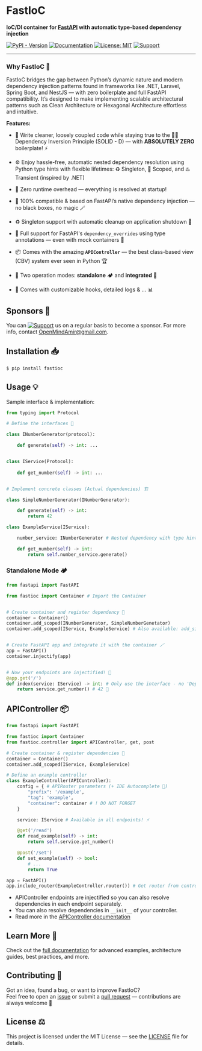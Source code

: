 # FastIoC

**IoC/DI container for [FastAPI](https://fastapi.tiangolo.com) with automatic type-based dependency injection**

[![PyPI - Version](https://img.shields.io/pypi/v/fastioc?logo=python&logoColor=yellow&label=PyPI&color=darkgreen)](https://pypi.org/project/fastioc/)
[![Documentation](https://img.shields.io/badge/Documentation-blue?style=flat&logo=readthedocs&logoColor=white)](https://openmindamir.github.io/FastIoC)
[![License: MIT](https://img.shields.io/badge/License-MIT-yellow.svg)](LICENSE.md)
[![Support](https://img.shields.io/badge/Support-violet?style=flat&logo=githubsponsors&logoColor=white&labelColor=black)](https://OpenMindAmir.ir/donate)

---

### Why FastIoC 🤔

FastIoC bridges the gap between Python’s dynamic nature and modern dependency injection patterns found in frameworks like .NET, Laravel, Spring Boot, and NestJS — with zero boilerplate and full FastAPI compatibility.
It’s designed to make implementing scalable architectural patterns such as Clean Architecture or Hexagonal Architecture effortless and intuitive.


**Features:**

- 🧹 Write cleaner, loosely coupled code while staying true to the ⛓️‍💥 Dependency Inversion Principle (SOLID - D) — with **ABSOLUTELY ZERO** boilerplate! ⚡

- ⚙️ Enjoy hassle-free, automatic nested dependency resolution using Python type hints with flexible lifetimes: ♻️ Singleton, 🧺 Scoped, and ♨️ Transient (inspired by .NET)

- 🚀 Zero runtime overhead — everything is resolved at startup!

- 🤝 100% compatible & based on FastAPI’s native dependency injection — no black boxes, no magic 🪄

- ♻️ Singleton support with automatic cleanup on application shutdown 🧹

- 🧪 Full support for FastAPI's `dependency_overrides` using type annotations — even with mock containers 💉

- 📦 Comes with the amazing **`APIController`** — the best class-based view (CBV) system ever seen in Python 🏆

- 🔄 Two operation modes: **standalone** 🏕️ and **integrated** 🧩

- 🔧 Comes with customizable hooks, detailed logs & ... 📊

## Sponsors 💝

You can  [![Support](https://img.shields.io/badge/Support-violet?style=flat&logo=githubsponsors&logoColor=white&labelColor=black)](https://OpenMindAmir.ir/donate) us on a regular basis to become a sponsor. For more info, contact [OpenMindAmir@gmail.com](mailto:OpenMindAmir@gmailc.com).

## Installation 📥

```bash
$ pip install fastioc
```

## Usage 💡

Sample interface & implementation:

```python
from typing import Protocol

# Define the interfaces 📜

class INumberGenerator(protocol):

    def generate(self) -> int: ...


class IService(Protocol):
    
    def get_number(self) -> int: ...


# Implement concrete classes (Actual dependencies) 🏗️

class SimpleNumberGenerator(INumberGenerator):

    def generate(self) -> int:
        return 42

class ExampleService(IService):

    number_service: INumberGenerator # Nested dependency with type hints! ⚡

    def get_number(self) -> int:
        return self.number_service.generate()
```

### Standalone Mode 🏕️

```python
from fastapi import FastAPI

from fastioc import Container # Import the Container


# Create container and register dependency 📝
container = Container()
container.add_scoped(INumberGenerator, SimpleNumberGenetator)
container.add_scoped(IService, ExampleService) # Also available: add_singleton, add_transient


# Create FastAPI app and integrate it with the container 🪄
app = FastAPI()
container.injectify(app)


# Now your endpoints are injectified! 🎉
@app.get('/')
def index(service: IService) -> int: # Only use the interface - no 'Depends' needed
    return service.get_number() # 42 🤩
```

## APIController 📦

```python
from fastapi import FastAPI

from fastioc import Container
from fastioc.controller import APIController, get, post

# Create container & register dependencies 📝
container = Container()
container.add_scoped(IService, ExampleService)

# Define an example controller
class ExampleController(APIController):
    config = { # APIRouter parameters (+ IDE Autocomplete 🤩)
        "prefix": '/example',
        "tag": 'example',
        "container": container # ! DO NOT FORGET
    }

    service: IService # Available in all endpoints! ⚡

    @get('/read')
    def read_example(self) -> int:
        return self.service.get_number()

    @post('/set')
    def set_example(self) -> bool:
        # ...
        return True

app = FastAPI()
app.include_router(ExampleController.router()) # Get router from controller and include it
```

- APIController endpoints are injectified so you can also resolve dependencies in each endpoint separately.
- You can also resolve dependencies in `__init__` of your controller.
- Read more in the [APIController documentation](https://openmindamir.github.io/FastIoC/controller/)

## Learn More 📘

Check out the [full documentation](https://openmindamir.github.io/FastIoC/) for advanced examples, architecture guides, best practices, and more.

## Contributing 💬

Got an idea, found a bug, or want to improve FastIoC?  
Feel free to open an [issue](https://github.com/OpenMindAmir/FastIoC/issues) or submit a [pull request](https://github.com/OpenMindAmir/FastIoC/pulls) — contributions are always welcome 🤝

## License ⚖️
This project is licensed under the MIT License — see the [LICENSE](LICENSE.md) file for details.